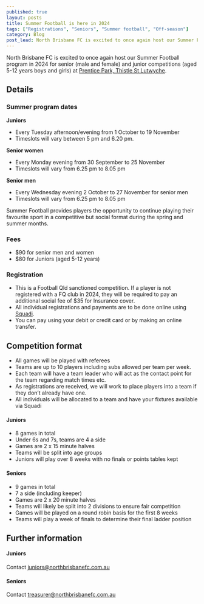 ```yaml
---
published: true
layout: posts
title: Summer Football is here in 2024
tags: ["Registrations", "Seniors", "Summer football", "Off-season"]
category: Blog
post_lead: North Brisbane FC is excited to once again host our Summer Football program in 2024 for senior (male and female) and junior competitions (aged 5-12 years boys and girls).
---
```


North Brisbane FC is excited to once again host our Summer Football program in 2024 for senior (male and female) and junior competitions (aged 5-12 years boys and girls) at [Prentice Park, Thistle St Lutwyche](https://www.northbrisbanefc.com.au/about/location).

## Details

### Summer program dates

**Juniors**

- Every Tuesday afternoon/evening from 1 October to 19 November
- Timeslots will vary between 5 pm and 6.20 pm.

**Senior women**

- Every Monday evening from 30 September to 25 November
- Timeslots will vary from 6.25 pm to 8.05 pm

**Senior men**

- Every Wednesday evening 2 October to 27 November for senior men
- Timeslots will vary from 6.25 pm to 8.05 pm

Summer Football provides players the opportunity to continue playing their favourite sport in a competitive but social format during the spring and summer months.

### Fees

- $90 for senior men and women
- $80 for Juniors (aged 5-12 years)

### Registration

- This is a Football Qld sanctioned competition. If a player is not registered with a FQ club in 2024, they will be required to pay an additional social fee of $35 for Insurance cover.
- All individual registrations and payments are to be done online using [Squadi](https://registration.squadi.com/userRegistration?organisationId=358efd06-2dcb-4ae4-81a6-2c1d791dd875&competitionId=ac594d1e-518c-4082-a99c-478006336d0c).
- You can pay using your debit or credit card or by making an online transfer.

## Competition format

- All games will be played with referees
- Teams are up to 10 players including subs allowed per team per week.
- Each team will have a team leader who will act as the contact point for the team regarding match times etc.
- As registrations are received, we will work to place players into a team if they don’t already have one.
- All individuals will be allocated to a team and have your fixtures available via Squadi
  
#### Juniors

- 8 games in total
- Under 6s and 7s, teams are 4 a side
- Games are 2 x 15 minute halves
- Teams will be split into age groups
- Juniors will play over 8 weeks with no finals or points tables kept
  
#### Seniors

- 9 games in total
- 7 a side (including keeper)
- Games are 2 x 20 minute halves
- Teams will likely be split into 2 divisions to ensure fair competition
- Games will be played on a round robin basis for the first 8 weeks
- Teams will play a week of finals to determine their final ladder position

## Further information

#### Juniors

Contact [juniors@northbrisbanefc.com.au](mailto:juniors@northbrisbanefc.com.au?subject=Summer%20Football)

#### Seniors

Contact [treasurer@northbrisbanefc.com.au](mailto:treasurer@northbrisbanefc.com.au?subject=Summer%20Football)
